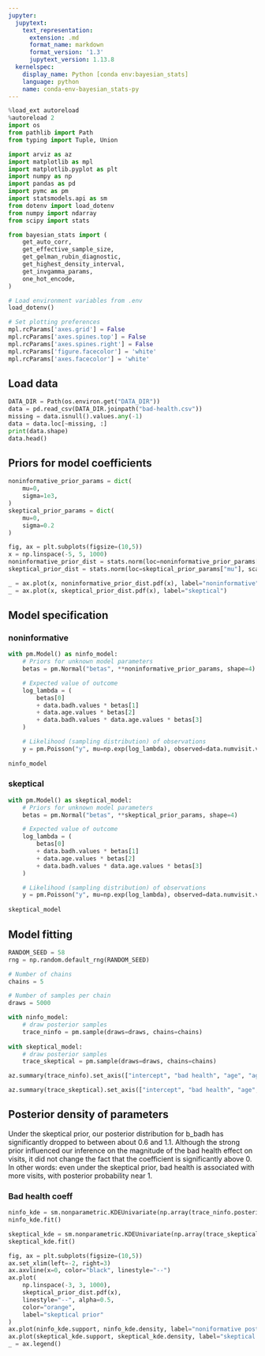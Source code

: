 ```yaml
---
jupyter:
  jupytext:
    text_representation:
      extension: .md
      format_name: markdown
      format_version: '1.3'
      jupytext_version: 1.13.8
  kernelspec:
    display_name: Python [conda env:bayesian_stats]
    language: python
    name: conda-env-bayesian_stats-py
---
```


```python
%load_ext autoreload
%autoreload 2
import os
from pathlib import Path
from typing import Tuple, Union

import arviz as az
import matplotlib as mpl
import matplotlib.pyplot as plt
import numpy as np
import pandas as pd
import pymc as pm
import statsmodels.api as sm
from dotenv import load_dotenv
from numpy import ndarray
from scipy import stats

from bayesian_stats import (
    get_auto_corr,
    get_effective_sample_size,
    get_gelman_rubin_diagnostic,
    get_highest_density_interval,
    get_invgamma_params,
    one_hot_encode,
)

# Load environment variables from .env
load_dotenv()

# Set plotting preferences
mpl.rcParams['axes.grid'] = False
mpl.rcParams['axes.spines.top'] = False
mpl.rcParams['axes.spines.right'] = False
mpl.rcParams['figure.facecolor'] = 'white'
mpl.rcParams['axes.facecolor'] = 'white'
```

## Load data

```python
DATA_DIR = Path(os.environ.get("DATA_DIR"))
data = pd.read_csv(DATA_DIR.joinpath("bad-health.csv"))
missing = data.isnull().values.any(-1)
data = data.loc[~missing, :]
print(data.shape)
data.head()
```

## Priors for model coefficients

```python
noninformative_prior_params = dict(
    mu=0,
    sigma=1e3,
)
skeptical_prior_params = dict(
    mu=0,
    sigma=0.2
)

```

```python
fig, ax = plt.subplots(figsize=(10,5))
x = np.linspace(-5, 5, 1000)
noninformative_prior_dist = stats.norm(loc=noninformative_prior_params["mu"], scale=noninformative_prior_params["sigma"])
skeptical_prior_dist = stats.norm(loc=skeptical_prior_params["mu"], scale=skeptical_prior_params["sigma"])

_ = ax.plot(x, noninformative_prior_dist.pdf(x), label="noninformative")
_ = ax.plot(x, skeptical_prior_dist.pdf(x), label="skeptical")
```

## Model specification


### noninformative

```python
with pm.Model() as ninfo_model:
    # Priors for unknown model parameters
    betas = pm.Normal("betas", **noninformative_prior_params, shape=4)

    # Expected value of outcome
    log_lambda = (
        betas[0] 
        + data.badh.values * betas[1] 
        + data.age.values * betas[2] 
        + data.badh.values * data.age.values * betas[3]
    )

    # Likelihood (sampling distribution) of observations
    y = pm.Poisson("y", mu=np.exp(log_lambda), observed=data.numvisit.values)
    
ninfo_model
```

### skeptical

```python
with pm.Model() as skeptical_model:
    # Priors for unknown model parameters
    betas = pm.Normal("betas", **skeptical_prior_params, shape=4)

    # Expected value of outcome
    log_lambda = (
        betas[0] 
        + data.badh.values * betas[1] 
        + data.age.values * betas[2] 
        + data.badh.values * data.age.values * betas[3]
    )

    # Likelihood (sampling distribution) of observations
    y = pm.Poisson("y", mu=np.exp(log_lambda), observed=data.numvisit.values)
    
skeptical_model
```

## Model fitting

```python
RANDOM_SEED = 58 
rng = np.random.default_rng(RANDOM_SEED)

# Number of chains
chains = 5

# Number of samples per chain
draws = 5000

with ninfo_model:
    # draw posterior samples
    trace_ninfo = pm.sample(draws=draws, chains=chains)
    
with skeptical_model:
    # draw posterior samples
    trace_skeptical = pm.sample(draws=draws, chains=chains)
```

```python
az.summary(trace_ninfo).set_axis(["intercept", "bad health", "age", "age * bad health"])
```

```python
az.summary(trace_skeptical).set_axis(["intercept", "bad health", "age", "age * bad health"])
```

## Posterior density of parameters

Under the skeptical prior, our posterior distribution for b_badh has significantly dropped to between about 0.6 and 1.1. Although the strong prior influenced our inference on the magnitude of the bad health effect on visits, it did not change the fact that the coefficient is significantly above 0. In other words: even under the skeptical prior, bad health is associated with more visits, with posterior probability near 1.


### Bad health coeff

```python
ninfo_kde = sm.nonparametric.KDEUnivariate(np.array(trace_ninfo.posterior.betas[..., 1]).reshape(-1))
ninfo_kde.fit()
```

```python
skeptical_kde = sm.nonparametric.KDEUnivariate(np.array(trace_skeptical.posterior.betas[..., 1]).reshape(-1))
skeptical_kde.fit()
```

```python
fig, ax = plt.subplots(figsize=(10,5))
ax.set_xlim(left=-2, right=3)
ax.axvline(x=0, color="black", linestyle="--")
ax.plot(
    np.linspace(-3, 3, 1000), 
    skeptical_prior_dist.pdf(x), 
    linestyle="--", alpha=0.5, 
    color="orange", 
    label="skeptical prior"
)
ax.plot(ninfo_kde.support, ninfo_kde.density, label="noniformative posterior")
ax.plot(skeptical_kde.support, skeptical_kde.density, label="skeptical posterior")
_ = ax.legend()
```

```python

```

